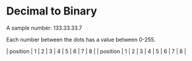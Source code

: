 # Decimal to Binary

A sample number: 133.33.33.7     

Each number between the dots has a value between 0-255.

| position | 1  |  2 |  3 |  4 |  5 |  6 |  7 |  8 | 
| position | 1  |  2 |  3 |  4 |  5 |  6 |  7 |  8 | 